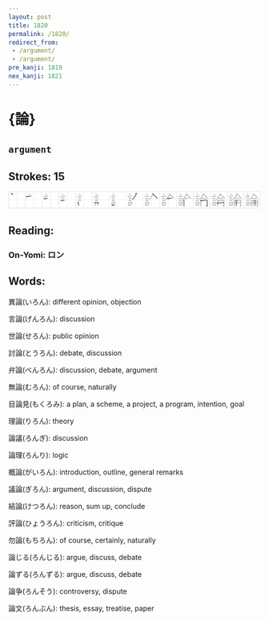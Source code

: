 ```yaml
---
layout: post
title: 1820
permalink: /1820/
redirect_from:
 - /argument/
 - /argument/
pre_kanji: 1819
nex_kanji: 1821
---
```


# {論}

## `argument`

## Strokes: 15

<div class="stroke"><img src="../images/E8AB96.png" /></div>

## Reading:

### On-Yomi: ロン

## Words:

異論(いろん): different opinion, objection

言論(げんろん): discussion

世論(せろん): public opinion

討論(とうろん): debate, discussion

弁論(べんろん): discussion, debate, argument

無論(むろん): of course, naturally

目論見(もくろみ): a plan, a scheme, a project, a program, intention, goal

理論(りろん): theory

論議(ろんぎ): discussion

論理(ろんり): logic

概論(がいろん): introduction, outline, general remarks

議論(ぎろん): argument, discussion, dispute

結論(けつろん): reason, sum up, conclude

評論(ひょうろん): criticism, critique

勿論(もちろん): of course, certainly, naturally

論じる(ろんじる): argue, discuss, debate

論ずる(ろんずる): argue, discuss, debate

論争(ろんそう): controversy, dispute

論文(ろんぶん): thesis, essay, treatise, paper
